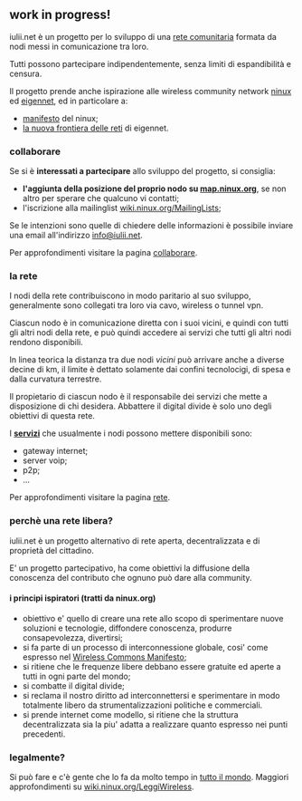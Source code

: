 ## work in progress!

iulii.net è un progetto per lo sviluppo di una [rete comunitaria](http://it.wikipedia.org/wiki/Wireless_community_network "wireless community network su wikipedia") formata da nodi messi in comunicazione tra loro. 

Tutti possono partecipare indipendentemente, senza limiti di espandibilità e censura.

Il progetto prende anche ispirazione alle wireless community network [ninux](http://wiki.ninux.org "ninux wiki") ed [eigennet](http://wiki.eigenlab.org/index.php/EigenNet "eigennet wiki"), ed in particolare a:

* [manifesto](http://wiki.ninux.org/Manifesto "manifesto ninux") del ninux;
* [la nuova frontiera delle reti](https://eigenlab.org/articoli-e-comunicati/approfondimenti/102-eigennet-la-nuova-frontiera-delle-reti "motivazioni che hanno spinto alla creazione di eigennet") di eigennet.

### collaborare

Se si è **interessati a partecipare** allo sviluppo del progetto, si consiglia: 

* **l'aggiunta della posizione del proprio nodo su [map.ninux.org](http://map.ninux.org/ "map server ninux")**, se non altro per sperare che qualcuno vi contatti;
* l'iscrizione alla mailinglist [wiki.ninux.org/MailingLists](http://wiki.ninux.org/MailingLists "ninux mailinglist");

Se le intenzioni sono quelle di chiedere delle informazioni è possibile inviare una email all'indirizzo [info@iulii.net](mailto:info@iulii.net "email contatti iulii.net").

Per approfondimenti visitare la pagina [collaborare](./collaborare/ "collaborare").

### la rete

I nodi della rete contribuiscono in modo paritario al suo sviluppo, generalmente sono collegati tra loro via cavo, wireless o tunnel vpn.

Ciascun nodo è in comunicazione diretta con i suoi vicini, e quindi con tutti gli altri nodi della rete, e può quindi accedere ai servizi che tutti gli altri nodi rendono disponibili. 

In linea teorica la distanza tra due nodi *vicini* può arrivare anche a diverse decine di km, il limite è dettato solamente dai confini tecnolocigi, di spesa e dalla curvatura terrestre.

Il propietario di ciascun nodo è il responsabile dei servizi che mette a disposizione di chi desidera. Abbattere il digital divide è solo uno degli obiettivi di questa rete. 

I **[servizi](rete/servizi.html "servizi del progetto iulii.net")** che usualmente i nodi possono mettere disponibili sono:

* gateway internet;
* server voip;
* p2p;
* ...

Per approfondimenti visitare la pagina [rete](./rete "apparati").

### perchè una rete libera?

iulii.net è un progetto alternativo di rete aperta, decentralizzata e di proprietà del cittadino. 

E' un progetto partecipativo, ha come obiettivi la diffusione della conoscenza del contributo che ognuno può dare alla community. 

#### i principi ispiratori (tratti da ninux.org)

* obiettivo e' quello di creare una rete allo scopo di sperimentare nuove soluzioni e tecnologie, diffondere conoscenza, produrre consapevolezza, divertirsi;
* si fa parte di un processo di interconnessione globale, cosi' come espresso nel [Wireless Commons Manifesto](http://wiki.ninux.org/WirelessCommonsManifesto "Wireless Common Manifesto");
* si ritiene che le frequenze libere debbano essere gratuite ed aperte a tutti in ogni parte del mondo;
* si combatte il digital divide;
* si reclama il nostro diritto ad interconnettersi e sperimentare in modo totalmente libero da strumentalizzazioni politiche e commerciali.
* si prende internet come modello, si ritiene che la struttura decentralizzata sia la piu' adatta a realizzare quanto espresso nei punti precedenti.

### legalmente?

Si può fare e c'è gente che lo fa da molto tempo in [tutto il mondo](http://wiki.ninux.org/Links#Wireless_Community_nel_Mondo "wireless community nel mondo"). Maggiori approfondimenti su [wiki.ninux.org/LeggiWireless](http://wiki.ninux.org/LeggiWireless "ninux leggi wireless").
